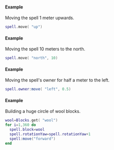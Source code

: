#### Example
Moving the spell 1 meter upwards.
```lua
spell.move( "up")
```

#### Example
Moving the spell 10 meters to the north.
```lua
spell.move( "north", 10)
```

#### Example
Moving the spell's owner for half a meter to the left.
```lua
spell.owner:move( "left", 0.5)
```

#### Example
Building a huge circle of wool blocks.
```lua
wool=Blocks.get( "wool")
for i=1,360 do
  spell.block=wool
  spell.rotationYaw=spell.rotationYaw+1
  spell:move("forward")
end
```
